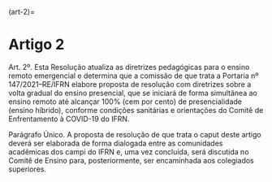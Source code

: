 (art-2)=

# Artigo 2

Art. 2º. Esta Resolução atualiza as diretrizes pedagógicas para o ensino remoto emergencial e determina que a
comissão de que trata a Portaria nº 147/2021–RE/IFRN elabore proposta de resolução com diretrizes sobre a volta
gradual do ensino presencial, que se iniciará de forma simultânea ao ensino remoto até alcançar 100% (cem por
cento) de presencialidade (ensino híbrido), conforme condições sanitárias e orientações do Comitê de
Enfrentamento à COVID-19 do IFRN.

Parágrafo Único. A proposta de resolução de que trata o caput deste artigo deverá ser elaborada de forma dialogada
entre as comunidades acadêmicas dos campi do IFRN e, uma vez concluída, será discutida no Comitê de Ensino
para, posteriormente, ser encaminhada aos colegiados superiores.

